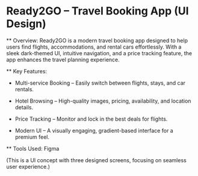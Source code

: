 
# Ready2GO – Travel Booking App (UI Design)

** Overview:
Ready2GO is a modern travel booking app designed to help users find flights, accommodations, and rental cars effortlessly. With a sleek dark-themed UI, intuitive navigation, and a price tracking feature, the app enhances the travel planning experience.

** Key Features:

- Multi-service Booking – Easily switch between flights, stays, and car rentals.

- Hotel Browsing – High-quality images, pricing, availability, and location details.

- Price Tracking – Monitor and lock in the best deals for flights.

- Modern UI – A visually engaging, gradient-based interface for a premium feel.


** Tools Used: 
Figma

(This is a UI concept with three designed screens, focusing on seamless user experience.)
